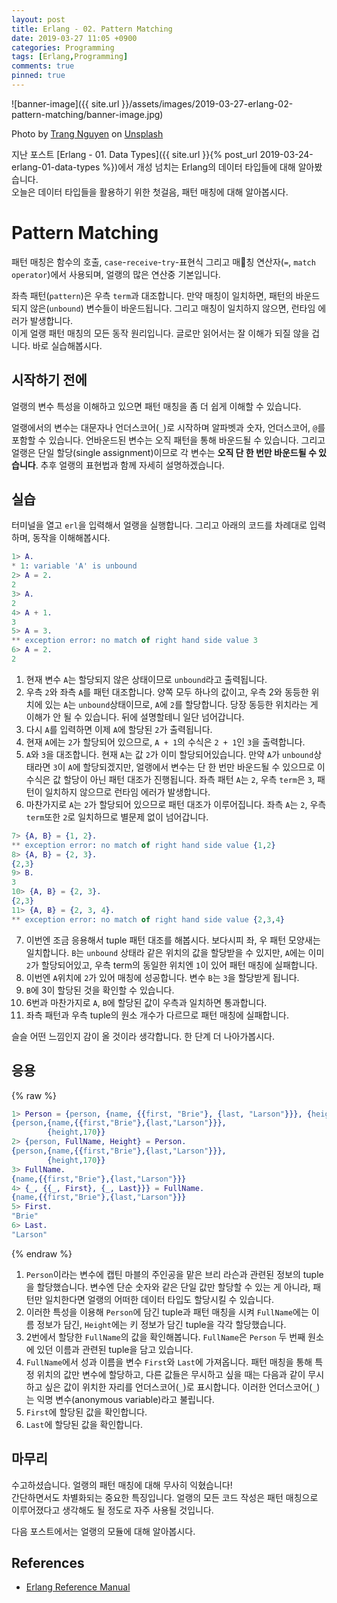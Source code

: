```yaml
---
layout: post
title: Erlang - 02. Pattern Matching
date: 2019-03-27 11:05 +0900
categories: Programming
tags: [Erlang,Programming]
comments: true
pinned: true
---
```


![banner-image]({{ site.url }}/assets/images/2019-03-27-erlang-02-pattern-matching/banner-image.jpg)

Photo by [Trang Nguyen](https://unsplash.com/photos/drke6MEs8Gg?utm_source=unsplash&utm_medium=referral&utm_content=creditCopyText) on [Unsplash](https://unsplash.com/search/photos/pattern?utm_source=unsplash&utm_medium=referral&utm_content=creditCopyText)

지난 포스트 [Erlang - 01. Data Types]({{ site.url }}{% post_url 2019-03-24-erlang-01-data-types %})에서 개성 넘치는 Erlang의 데이터 타입들에 대해 알아봤습니다.  
오늘은 데이터 타입들을 활용하기 위한 첫걸음, 패턴 매칭에 대해 알아봅시다.

# Pattern Matching

패턴 매칭은 함수의 호출, `case`-`receive`-`try`-표현식 그리고 매칭 연산자(`=`, `match operator`)에서 사용되며, 얼랭의 많은 연산중 기본입니다.

좌측 패턴(`pattern`)은 우측 `term`과 대조합니다. 만약 매칭이 일치하면, 패턴의 바운드되지 않은(`unbound`) 변수들이 바운드됩니다. 그리고 매칭이 일치하지 않으면, 런타임 에러가 발생합니다.  
이게 얼랭 패턴 매칭의 모든 동작 원리입니다. 글로만 읽어서는 잘 이해가 되질 않을 겁니다. 바로 실습해봅시다.

## 시작하기 전에

얼랭의 변수 특성을 이해하고 있으면 패턴 매칭을 좀 더 쉽게 이해할 수 있습니다.

얼랭에서의 변수는 대문자나 언더스코어(`_`)로 시작하며 알파벳과 숫자, 언더스코어, `@`를 포함할 수 있습니다. 언바운드된 변수는 오직 패턴을 통해 바운드될 수 있습니다. 그리고 얼랭은 단일 할당(single assignment)이므로 각 변수는 **오직 단 한 번만 바운드될 수 있습니다**. 추후 얼랭의 표현법과 함께 자세히 설명하겠습니다.

## 실습

터미널을 열고 `erl`을 입력해서 얼랭을 실행합니다. 그리고 아래의 코드를 차례대로 입력하며, 동작을 이해해봅시다.

```erlang
1> A.
* 1: variable 'A' is unbound
2> A = 2.
2
3> A.
2
4> A + 1.
3
5> A = 3.
** exception error: no match of right hand side value 3
6> A = 2.
2
```

1. 현재 변수 `A`는 할당되지 않은 상태이므로 `unbound`라고 출력됩니다.
2. 우측 `2`와 좌측 `A`를 패턴 대조합니다. 양쪽 모두 하나의 값이고, 우측 2와 동등한 위치에 있는 `A`는 `unbound`상태이므로, `A`에 `2`를 할당합니다. 당장 동등한 위치라는 게 이해가 안 될 수 있습니다. 뒤에 설명할테니 일단 넘어갑니다.
3. 다시 `A`를 입력하면 이제 `A`에 할당된 `2`가 출력됩니다.
4. 현재 `A`에는 `2`가 할당되어 있으므로, `A + 1`의 수식은 `2 + 1`인 `3`을 출력합니다.
5. `A`와 `3`을 대조합니다. 현재 `A`는 값 `2`가 이미 할당되어있습니다. 만약 `A`가 `unbound`상태라면 `3`이 `A`에 할당되겠지만, 얼랭에서 변수는 단 한 번만 바운드될 수 있으므로 이 수식은 값 할당이 아닌 패턴 대조가 진행됩니다. 좌측 패턴 `A`는 `2`, 우측 `term`은 `3`, 패턴이 일치하지 않으므로 런타임 에러가 발생합니다.
6. 마찬가지로 `A`는 `2`가 할당되어 있으므로 패턴 대조가 이루어집니다. 좌측 `A`는 `2`, 우측 `term`또한 `2`로 일치하므로 별문제 없이 넘어갑니다.
  ```erlang
7> {A, B} = {1, 2}.
** exception error: no match of right hand side value {1,2}
8> {A, B} = {2, 3}.
{2,3}
9> B.
3
10> {A, B} = {2, 3}.
{2,3}
11> {A, B} = {2, 3, 4}.
** exception error: no match of right hand side value {2,3,4}
```

7. 이번엔 조금 응용해서 tuple 패턴 대조를 해봅시다. 보다시피 좌, 우 패턴 모양새는 일치합니다. `B`는 `unbound` 상태라 같은 위치의 값을 할당받을 수 있지만, `A`에는 이미 `2`가 할당되어있고, 우측 term의 동일한 위치엔 `1`이 있어 패턴 매칭에 실패합니다.
8. 이번엔 `A`위치에 `2`가 있어 매칭에 성공합니다. 변수 `B`는 `3`을 할당받게 됩니다.
9. `B`에 3이 할당된 것을 확인할 수 있습니다.
10. 6번과 마찬가지로 `A`, `B`에 할당된 값이 우측과 일치하면 통과합니다.
11. 좌측 패턴과 우측 tuple의 원소 개수가 다르므로 패턴 매칭에 실패합니다.

슬슬 어떤 느낌인지 감이 올 것이라 생각합니다. 한 단계 더 나아가봅시다.

## 응용

{% raw %}
```erlang
1> Person = {person, {name, {{first, "Brie"}, {last, "Larson"}}}, {height, 170}}.
{person,{name,{{first,"Brie"},{last,"Larson"}}},
        {height,170}}
2> {person, FullName, Height} = Person.
{person,{name,{{first,"Brie"},{last,"Larson"}}},
        {height,170}}
3> FullName.
{name,{{first,"Brie"},{last,"Larson"}}}
4> {_, {{_, First}, {_, Last}}} = FullName.
{name,{{first,"Brie"},{last,"Larson"}}}
5> First.
"Brie"
6> Last.
"Larson"
```
{% endraw %}

1. `Person`이라는 변수에 캡틴 마블의 주인공을 맡은 브리 라슨과 관련된 정보의 tuple을 할당했습니다. 변수엔 단순 숫자와 같은 단일 값만 할당할 수 있는 게 아니라, 패턴만 일치한다면 얼랭의 어떠한 데이터 타입도 할당시킬 수 있습니다.
2. 이러한 특성을 이용해 `Person`에 담긴 tuple과 패턴 매칭을 시켜 `FullName`에는 이름 정보가 담긴, `Height`에는 키 정보가 담긴 tuple을 각각 할당했습니다.
3. 2번에서 할당한 `FullName`의 값을 확인해봅니다. `FullName`은 `Person` 두 번째 원소에 있던 이름과 관련된 tuple을 담고 있습니다.
4. `FullName`에서 성과 이름을 변수 `First`와 `Last`에 가져옵니다. 패턴 매칭을 통해 특정 위치의 값만 변수에 할당하고, 다른 값들은 무시하고 싶을 때는 다음과 같이 무시하고 싶은 값이 위치한 자리를 언더스코어(`_`)로 표시합니다. 이러한 언더스코어(`_`)는 익명 변수(anonymous variable)라고 불립니다.
5. `First`에 할당된 값을 확인합니다.
6. `Last`에 할당된 값을 확인합니다.

## 마무리

수고하셨습니다. 얼랭의 패턴 매칭에 대해 무사히 익혔습니다!  
간단하면서도 차별화되는 중요한 특징입니다. 얼랭의 모든 코드 작성은 패턴 매칭으로 이루어졌다고 생각해도 될 정도로 자주 사용될 것입니다.

다음 포스트에서는 얼랭의 모듈에 대해 알아봅시다.

## References

- [Erlang Reference Manual](http://erlang.org/doc/reference_manual/patterns.html)
